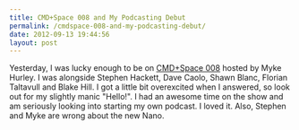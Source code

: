 ```yaml
---
title: CMD+Space 008 and My Podcasting Debut
permalink: /cmdspace-008-and-my-podcasting-debut/
date: 2012-09-13 19:44:56
layout: post
---
```


Yesterday, I was lucky enough to be on [CMD+Space 008](http://www.70decibels.com/cmdspace/2012/9-12-008-the-iphone-5-event-with-stephen-hackett.html) hosted by Myke Hurley. I was alongside Stephen Hackett, Dave Caolo, Shawn Blanc, Florian Taltavull and Blake Hill. I got a little bit overexcited when I answered, so look out for my slightly manic "Hello!". I had an awesome time on the show and am seriously looking into starting my own podcast. I loved it. Also, Stephen and Myke are wrong about the new Nano.